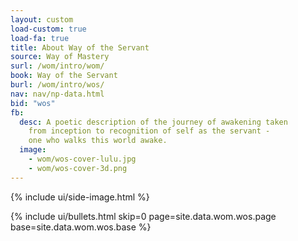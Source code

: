 ```yaml
---
layout: custom
load-custom: true
load-fa: true
title: About Way of the Servant
source: Way of Mastery
surl: /wom/intro/wom/
book: Way of the Servant
burl: /wom/intro/wos/
nav: nav/np-data.html
bid: "wos"
fb:
  desc: A poetic description of the journey of awakening taken
    from inception to recognition of self as the servant -
    one who walks this world awake.
  image:
    - wom/wos-cover-lulu.jpg
    - wom/wos-cover-3d.png
---
```


<div class="custom-side-image">
  {% include ui/side-image.html %}
</div>

{% include ui/bullets.html
  skip=0
  page=site.data.wom.wos.page
  base=site.data.wom.wos.base
%}

